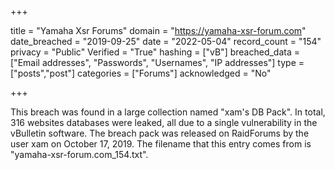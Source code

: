 +++

title = "Yamaha Xsr Forums"
domain = "https://yamaha-xsr-forum.com"
date_breached = "2019-09-25"
date = "2022-05-04"
record_count = "154"
privacy = "Public"
Verified = "True"
hashing = ["vB"]
breached_data = ["Email addresses", "Passwords", "Usernames", "IP addresses"]
type = ["posts","post"]
categories = ["Forums"]
acknowledged = "No"


+++


This breach was found in a large collection named "xam's DB Pack". In total, 316 websites databases were leaked, all due to a single vulnerability in the vBulletin software. The breach pack was released on RaidForums by the user xam on October 17, 2019. The filename that this entry comes from is "yamaha-xsr-forum.com_154.txt".

